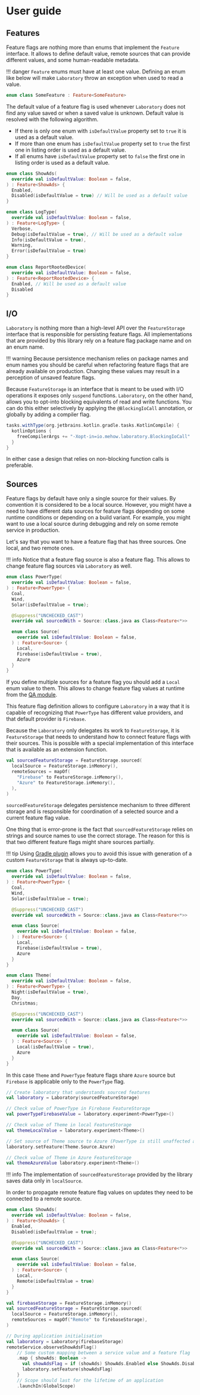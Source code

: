# User guide

## Features

Feature flags are nothing more than enums that implement the `Feature` interface. It allows to define default value, remote sources that can provide different values, and some human-readable metadata.

!!! danger
    `Feature` enums must have at least one value. Defining an enum like below will make `Laboratory` throw an exception when used to read a value.

```kotlin
enum class SomeFeature : Feature<SomeFeature>
```

The default value of a feature flag is used whenever `Laboratory` does not find any value saved or when a saved value is unknown. Default value is resolved with the following algorithm.

- If there is only one enum with `isDefaultValue` property set to `true` it is used as a default value.
- If more than one enum has `isDefaultValue` property set to `true` the first one in listing order is used as a default value.
- If all enums have `isDefaultValue` property set to `false` the first one in listing order is used as a default value.

```kotlin
enum class ShowAds(
  override val isDefaultValue: Boolean = false,
) : Feature<ShowAds> {
  Enabled,
  Disabled(isDefaultValue = true) // Will be used as a default value
}

enum class LogType(
  override val isDefaultValue: Boolean = false,
) : Feature<LogType> {
  Verbose,
  Debug(isDefaultValue = true), // Will be used as a default value
  Info(isDefaultValue = true),
  Warning,
  Error(isDefaultValue = true)
}

enum class ReportRootedDevice(
  override val isDefaultValue: Boolean = false,
) : Feature<ReportRootedDevice> {
  Enabled, // Will be used as a default value
  Disabled
}
```

## I/O

`Laboratory` is nothing more than a high-level API over the `FeatureStorage` interface that is responsible for persisting feature flags. All implementations that are provided by this library rely on a feature flag package name and on an enum name.

!!! warning
    Because persistence mechanism relies on package names and enum names you should be careful when refactoring feature flags that are already available on production. Changing these values may result in a perception of unsaved feature flags.

Because `FeatureStorage` is an interface that is meant to be used with I/O operations it exposes only `suspend` functions. `Laboratory`, on the other hand, allows you to opt-into blocking equivalents of read and write functions. You can do this either selectively by applying the `@BlockingIoCall` annotation, or globally by adding a compiler flag.

```groovy
tasks.withType(org.jetbrains.kotlin.gradle.tasks.KotlinCompile) {
  kotlinOptions {
    freeCompilerArgs += "-Xopt-in=io.mehow.laboratory.BlockingIoCall"
  }
}
```

In either case a design that relies on non-blocking function calls is preferable.

## Sources

Feature flags by default have only a single source for their values. By convention it is considered to be a local source. However, you might have a need to have different data sources for feature flags depending on some runtime conditions or depending on a build variant. For example, you might want to use a local source during debugging and rely on some remote service in production.

Let's say that you want to have a feature flag that has three sources. One local, and two remote ones.

!!! info
    Notice that a feature flag source is also a feature flag. This allows to change feature flag sources via `Laboratory` as well.

```kotlin
enum class PowerType(
  override val isDefaultValue: Boolean = false,
) : Feature<PowerType> {
  Coal,
  Wind,
  Solar(isDefaultValue = true);

  @Suppress("UNCHECKED_CAST")
  override val sourcedWith = Source::class.java as Class<Feature<*>>

  enum class Source(
    override val isDefaultValue: Boolean = false,
  ) : Feature<Source> {
    Local,
    Firebase(isDefaultValue = true),
    Azure
  }
}
```

If you define multiple sources for a feature flag you should add a `Local` enum value to them. This allows to change feature flag values at runtime from the [QA module](qa-module.md).

This feature flag definition allows to configure `Laboratory` in a way that it is capable of recognizing that `PowerType` has different value providers, and that default provider is `Firebase`.

Because the `Laboratory` only delegates its work to `FeatureStorage`, it is `FeatureStorage` that needs to understand how to connect feature flags with their sources. This is possible with a special implementation of this interface that is available as an extension function.

```kotlin
val sourcedFeatureStorage = FeatureStorage.sourced(
  localSource = FeatureStorage.inMemory(),
  remoteSources = mapOf(
    "Firebase" to FeatureStorage.inMemory(),
    "Azure" to FeatureStorage.inMemory(),
  ),
)
```

`sourcedFeatureStorage` delegates persistence mechanism to three different storage and is responsible for coordination of a selected source and a current feature flag value.

One thing that is error-prone is the fact that `sourcedFeatureStorage` relies on strings and source names to use the correct storage. The reason for this is that two different feature flags might share sources partially.

!!! tip
    Using [Gradle plugin](gradle-plugin.md) allows you to avoid this issue with generation of a custom `FeatureStorage` that is always up-to-date.

```kotlin
enum class PowerType(
  override val isDefaultValue: Boolean = false,
) : Feature<PowerType> {
  Coal,
  Wind,
  Solar(isDefaultValue = true);

  @Suppress("UNCHECKED_CAST")
  override val sourcedWith = Source::class.java as Class<Feature<*>>

  enum class Source(
    override val isDefaultValue: Boolean = false,
  ) : Feature<Source> {
    Local,
    Firebase(isDefaultValue = true),
    Azure
  }
}

enum class Theme(
  override val isDefaultValue: Boolean = false,
) : Feature<PowerType> {
  Night(isDefaultValue = true),
  Day,
  Christmas;

  @Suppress("UNCHECKED_CAST")
  override val sourcedWith = Source::class.java as Class<Feature<*>>

  enum class Source(
    override val isDefaultValue: Boolean = false,
  ) : Feature<Source> {
    Local(isDefaultValue = true),
    Azure
  }
}
```

In this case `Theme` and `PowerType` feature flags share `Azure` source but `Firebase` is applicable only to the `PowerType` flag.

```kotlin
// Create laboratory that understands sourced features
val laboratory = Laboratory(sourcedFeatureStorage)

// Check value of PowerType in Firebase FeatureStorage
val powerTypeFirebaseValue = laboratory.experiment<PowerType>()

// Check value of Theme in local FeatureStorage
val themeLocalValue = laboratory.experiment<Theme>()

// Set source of Theme source to Azure (PowerType is still unaffected and uses Firebase)
laboratory.setFeature(Theme.Source.Azure)

// Check value of Theme in Azure FeatureStorage
val themeAzureValue laboratory.experiment<Theme>()
```

!!! info
    The implementation of `sourcedFeatureStorage` provided by the library saves data only in `localSource`.

In order to propagate remote feature flag values on updates they need to be connected to a remote source.

```kotlin
enum class ShowAds(
  override val isDefaultValue: Boolean = false,
) : Feature<ShowAds> {
  Enabled,
  Disabled(isDefaultValue = true);

  @Suppress("UNCHECKED_CAST")
  override val sourcedWith = Source::class.java as Class<Feature<*>>

  enum class Source(
    override val isDefaultValue: Boolean = false,
  ) : Feature<Source> {
    Local,
    Remote(isDefaultValue = true)
  }
}

val firebaseStorage = FeatureStorage.inMemory()
val sourcedFeatureStorage = FeatureStorage.sourced(
  localSource = FeatureStorage.inMemory(),
  remoteSources = mapOf("Remote" to firebaseStorage),
)

// During application initialisation
val laboratory = Laboratory(firebaseStorage)
remoteService.observeShowAdsFlag()
    // Some custom mapping between a service value and a feature flag
    .map { showAds: Boolean ->
      val showAdsFlag = if (showAds) ShowAds.Enabled else ShowAds.Disabled
      laboratory.setFeature(showAdsFlag)
    }
    // Scope should last for the lifetime of an application
    .launchIn(GlobalScope)
```
